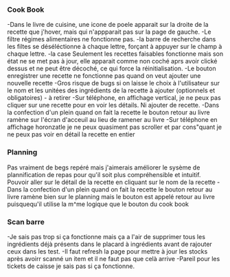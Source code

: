 ### Cook Book

-Dans le livre de cuisine, une icone de poele apparait sur la droite de la recette que j'hover, mais qui n'appparait pas sur la page de gauche.
-Le filtre régimes alimentaires ne fonctionne pas.
-la barre de recherche dans les filtes se déséléctionne à chaque lettre, forçant à appuyer sur le champ à chaque lettre.
-la case Seulement les recettes faisables fonctionne mais son état ne se met pas à jour, elle apparait comme non coché aprs avoir clické dessus et ne peut être décoché, ce qui force la réinitialisation.
-Le bouton enregistrer une recette ne fonctionne pas quand on veut ajouter une nouvelle recette
-Gros risque de bugs si on laisse le choix à l'utilisateur sur le nom et les unitées des ingrédients de la recette à ajouter (optionnels et obligatoires) - à retirer
-Sur téléphone, en affichage vertical, je ne peux pas cliquer sur une recette pour en voir les détails. Ni ajouter de recette.
-Dans la confection d'un plein quand on fait la recette le bouton retour au livre ramène sur l'écran d'acceuil au lieu de ramener au livre
-Sur téléphone en affichage horonzatle je ne peux quasiment pas scroller et par cons"quant je ne peux pas voir en détail la recette en entier

### Planning

Pas vraiment de begs repéré mais j'aimerais améliorer le sysème de plannification de repas pour qu'il soit plus compréhensible et intuitif. Pouvoir aller sur le détail de la recette en cliquant sur le nom de la recette 
-Dans la confection d'un plein quand on fait la recette le bouton retour au livre ramène bien sur le planning mais le bouton est appelé retour au livre puisquequ'il utilise la m^me logique que le bouton du cook book


### Scan barre

-Je sais pas trop si ça fonctionne mais ça a l'air de supprimer tous les ingrédients déjà présents dans le placard à ingrédients avant de rajouter ceux dans les test.
-Il faut refresh la page pour mettre à jour les stocks après avoirr scanné un item et il ne faut pas que celà arrive
-Pareil pour les tickets de caisse je sais pas si ça fonctionne. 
